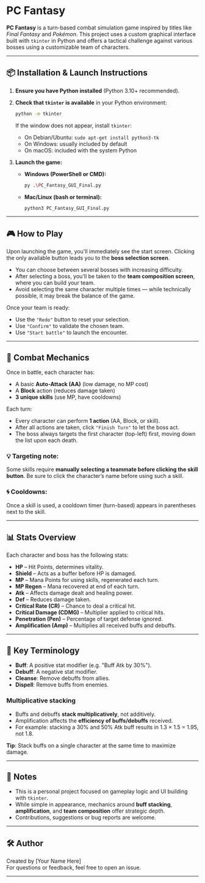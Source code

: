 # PC Fantasy

**PC Fantasy** is a turn-based combat simulation game inspired by titles like *Final Fantasy* and *Pokémon*. This project uses a custom graphical interface built with `tkinter` in Python and offers a tactical challenge against various bosses using a customizable team of characters.

---

## 📦 Installation & Launch Instructions

1. **Ensure you have Python installed** (Python 3.10+ recommended).
2. **Check that `tkinter` is available** in your Python environment:
   ```bash
   python -m tkinter
   ```
   If the window does not appear, install `tkinter`:
   - On Debian/Ubuntu: `sudo apt-get install python3-tk`
   - On Windows: usually included by default
   - On macOS: included with the system Python

3. **Launch the game:**

   - **Windows (PowerShell or CMD):**
     ```bash
     py .\PC_Fantasy_GUI_Final.py
     ```

   - **Mac/Linux (bash or terminal):**
     ```bash
     python3 PC_Fantasy_GUI_Final.py
     ```

---

## 🎮 How to Play

Upon launching the game, you'll immediately see the start screen. Clicking the only available button leads you to the **boss selection screen**.

- You can choose between several bosses with increasing difficulty.
- After selecting a boss, you'll be taken to the **team composition screen**, where you can build your team.
- Avoid selecting the same character multiple times — while technically possible, it may break the balance of the game.

Once your team is ready:
- Use the `"Redo"` button to reset your selection.
- Use `"Confirm"` to validate the chosen team.
- Use `"Start battle"` to launch the encounter.

---

## 🧠 Combat Mechanics

Once in battle, each character has:
- A basic **Auto-Attack (AA)** (low damage, no MP cost)
- A **Block** action (reduces damage taken)
- **3 unique skills** (use MP, have cooldowns)

Each turn:
- Every character can perform **1 action** (AA, Block, or skill).
- After all actions are taken, click `"Finish Turn"` to let the boss act.
- The boss always targets the first character (top-left) first, moving down the list upon each death.

### 💡 Targeting note:
Some skills require **manually selecting a teammate before clicking the skill button**. Be sure to click the character’s name before using such a skill.

### 🌀 Cooldowns:
Once a skill is used, a cooldown timer (turn-based) appears in parentheses next to the skill.

---

## 📊 Stats Overview

Each character and boss has the following stats:

- **HP** – Hit Points, determines vitality.
- **Shield** – Acts as a buffer before HP is damaged.
- **MP** – Mana Points for using skills, regenerated each turn.
- **MP Regen** – Mana recovered at end of each turn.
- **Atk** – Affects damage dealt and healing power.
- **Def** – Reduces damage taken.
- **Critical Rate (CR)** – Chance to deal a critical hit.
- **Critical Damage (CDMG)** – Multiplier applied to critical hits.
- **Penetration (Pen)** – Percentage of target defense ignored.
- **Amplification (Amp)** – Multiplies all received buffs and debuffs.

---

## 📘 Key Terminology

- **Buff**: A positive stat modifier (e.g. "Buff Atk by 30%").
- **Debuff**: A negative stat modifier.
- **Cleanse**: Remove debuffs from allies.
- **Dispell**: Remove buffs from enemies.

### Multiplicative stacking
- Buffs and debuffs **stack multiplicatively**, not additively.
- Amplification affects the **efficiency of buffs/debuffs** received.
- For example: stacking a 30% and 50% Atk buff results in 1.3 × 1.5 = 1.95, not 1.8.

**Tip**: Stack buffs on a single character at the same time to maximize damage.

---


## 💬 Notes

- This is a personal project focused on gameplay logic and UI building with `tkinter`.
- While simple in appearance, mechanics around **buff stacking**, **amplification**, and **team composition** offer strategic depth.
- Contributions, suggestions or bug reports are welcome.

---

## 🛠️ Author

Created by [Your Name Here]  
For questions or feedback, feel free to open an issue.

---
